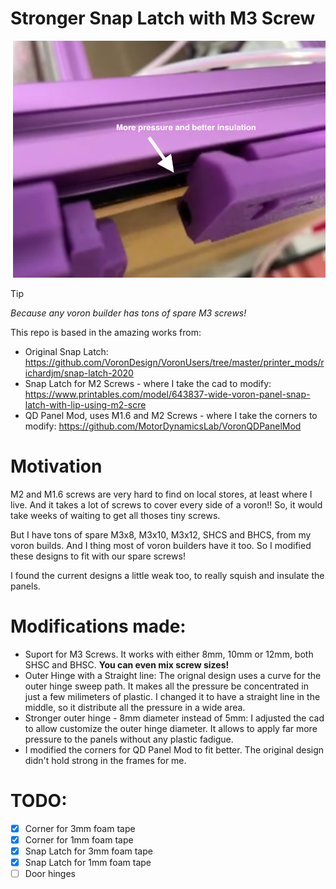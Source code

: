 # Stronger Snap Latch with M3 Screw 

![Snap Latch Pressure](Images/pressure.png)

> [!TIP]
> *Because any voron builder has tons of spare M3 screws!*

This repo is based in the amazing works from:

 - Original Snap Latch: https://github.com/VoronDesign/VoronUsers/tree/master/printer_mods/richardjm/snap-latch-2020
 - Snap Latch for M2 Screws - where I take the cad to modify: https://www.printables.com/model/643837-wide-voron-panel-snap-latch-with-lip-using-m2-scre
 - QD Panel Mod, uses M1.6 and M2 Screws - where I take the corners to modify: https://github.com/MotorDynamicsLab/VoronQDPanelMod

# Motivation

M2 and M1.6 screws are very hard to find on local stores, at least where I live. And it takes a lot of screws to cover every
side of a voron!! So, it would take weeks of waiting to get all thoses tiny screws.

But I have tons of spare M3x8, M3x10, M3x12, SHCS and BHCS, from my voron builds. And I thing most of voron builders have it too. 
So I modified these designs to fit with our spare screws!

I found the current designs a little weak too, to really squish and insulate the panels.

# Modifications made:

- Suport for M3 Screws. It works with either 8mm, 10mm or 12mm, both SHSC and BHSC. **You can even mix screw sizes!**
- Outer Hinge with a Straight line: The orignal design uses a curve for the outer hinge sweep path. It makes all the pressure be concentrated in just a
   few milimeters of plastic. I changed it to have a straight line in the middle, so it distribute all the pressure in a wide area. 
- Stronger outer hinge - 8mm diameter instead of 5mm: I adjusted the cad to allow customize the outer hinge diameter. 
It allows to apply far more pressure to the panels without any plastic fadigue.
- I modified the corners for QD Panel Mod to fit better. The original design didn't hold strong in the frames for me.

# TODO:

- [x] Corner for 3mm foam tape
- [x] Corner for 1mm foam tape
- [x] Snap Latch for 3mm foam tape
- [x] Snap Latch for 1mm foam tape
- [ ] Door hinges
